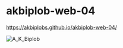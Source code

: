 # akbiplob-web-04
https://akbiplobs.github.io/akbiplob-web-04/

![A_K_Biplob](https://github.com/user-attachments/assets/314071ab-91a1-46de-9aac-1585032c29bd)
